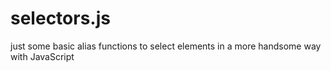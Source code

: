 # selectors.js
just some basic alias functions to select elements in a more handsome way with JavaScript
